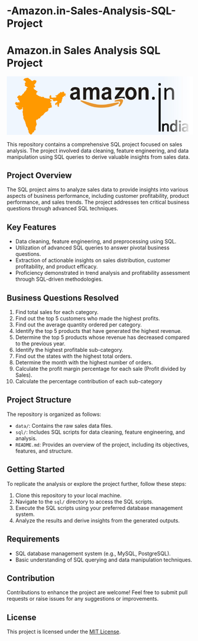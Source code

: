 # -Amazon.in-Sales-Analysis-SQL-Project
# Amazon.in Sales Analysis SQL Project

![Image Description](https://github.com/najirh/Amazon.in_Sales_Data_Analysis/blob/main/amazon_india_wide_image.jpg)

This repository contains a comprehensive SQL project focused on sales analysis. The project involved data cleaning, feature engineering, and data manipulation using SQL queries to derive valuable insights from sales data.

## Project Overview

The SQL project aims to analyze sales data to provide insights into various aspects of business performance, including customer profitability, product performance, and sales trends. The project addresses ten critical business questions through advanced SQL techniques.

## Key Features

- Data cleaning, feature engineering, and preprocessing using SQL.
- Utilization of advanced SQL queries to answer pivotal business questions.
- Extraction of actionable insights on sales distribution, customer profitability, and product efficacy.
- Proficiency demonstrated in trend analysis and profitability assessment through SQL-driven methodologies.

## Business Questions Resolved

1. Find total sales for each category.
2. Find out the top 5 customers who made the highest profits.
3. Find out the average quantity ordered per category.
4. Identify the top 5 products that have generated the highest revenue.
5. Determine the top 5 products whose revenue has decreased compared to the previous year.
6. Identify the highest profitable sub-category.
7. Find out the states with the highest total orders.
8. Determine the month with the highest number of orders.
9. Calculate the profit margin percentage for each sale (Profit divided by Sales).
10. Calculate the percentage contribution of each sub-category

## Project Structure

The repository is organized as follows:

- `data/`: Contains the raw sales data files.
- `sql/`: Includes SQL scripts for data cleaning, feature engineering, and analysis.
- `README.md`: Provides an overview of the project, including its objectives, features, and structure.

## Getting Started

To replicate the analysis or explore the project further, follow these steps:

1. Clone this repository to your local machine.
2. Navigate to the `sql/` directory to access the SQL scripts.
3. Execute the SQL scripts using your preferred database management system.
4. Analyze the results and derive insights from the generated outputs.

## Requirements

- SQL database management system (e.g., MySQL, PostgreSQL).
- Basic understanding of SQL querying and data manipulation techniques.

## Contribution

Contributions to enhance the project are welcome! Feel free to submit pull requests or raise issues for any suggestions or improvements.

## License

This project is licensed under the [MIT License](LICENSE).
